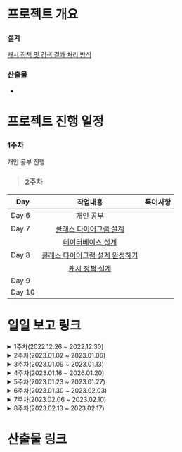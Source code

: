 # 프로젝트 개요
<!-- 기술 및 기능 요구사항, 산출물 등을 링크로 포함해주세요. -->
### 설계
[캐시 정책 및 검색 결과 처리 방식](https://cotton-waterlily-6ce.notion.site/f4511b0cef884ea8b8bba6bbfcdac1d1)

### 산출물
-

# 프로젝트 진행 일정
<!-- 주차별로 한눈에 볼수 있도록 정리해주세요. -->
### 1주차
개인 공부 진행
> ### 2주차
|Day|작업내용|특이사항|
|------|:---:|:---:|
|Day 6|개인 공부| |
|Day 7|[클래스 다이어그램 설계]()||
||[데이터베이스 설계]()||
|Day 8|[클래스 다이어그램 설계 완성하기]()||
||[캐시 정책 설계](https://cotton-waterlily-6ce.notion.site/f4511b0cef884ea8b8bba6bbfcdac1d1)||
|Day 9|||
|Day 10|[]()||

# 일일 보고 링크
<details>
<summary>1주차(2022.12.26 ~ 2022.12.30)</summary>
<div markdown="1">   
  
- [2022.12.29 (4일차)](https://open.oss.navercorp.com/wm-mdev-internship/2023.01-mobiledev2-doyun.park/issues/1)
- [2022.12.30 (5일차)](https://open.oss.navercorp.com/wm-mdev-internship/2023.01-mobiledev2-doyun.park/issues/2)
</div>
</details>

<details>
<summary>2주차(2023.01.02 ~ 2023.01.06)</summary>
<div markdown="1">   
  
- [2023.01.02 (6일차)](https://open.oss.navercorp.com/wm-mdev-internship/2023.01-mobiledev2-doyun.park/issues/3)
- [2023.01.03 (7일차)](https://open.oss.navercorp.com/wm-mdev-internship/2023.01-mobiledev2-doyun.park/issues/4)
  
</div>
</details>

<details>
<summary>3주차(2023.01.09 ~ 2023.01.13)</summary>
<div markdown="1">   
</div>
</details>

<details>
<summary>4주차(2023.01.16 ~ 2026.01.20)</summary>
<div markdown="1">   
</div>
</details>

<details>
<summary>5주차(2023.01.23 ~ 2023.01.27)</summary>
<div markdown="1">   
</div>
</details>

<details>
<summary>6주차(2023.01.30 ~ 2023.02.03)</summary>
<div markdown="1">   
</div>
</details>

<details>
<summary>7주차(2023.02.06 ~ 2023.02.10)</summary>
<div markdown="1">   
</div>
</details>

<details>
<summary>8주차(2023.02.13 ~ 2023.02.17)</summary>
<div markdown="1">   
</div>
</details>

# 산출물 링크
<!-- WIKI 페이지에 정리한 내용을 링크로 걸어주시면 됩니다. -->
